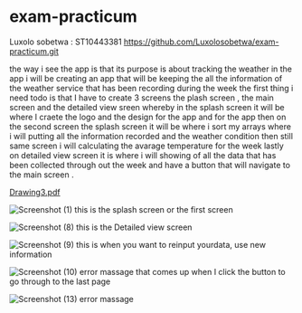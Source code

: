 # exam-practicum
Luxolo sobetwa : ST10443381
https://github.com/Luxolosobetwa/exam-practicum.git

the way i see the app is that its purpose is about tracking the weather
in the app i will be creating an app that will be keeping the all the information of the weather service that has been recording during the week 
the first thing i need todo is that I have to create 3 screens the plash screen , the main screen and the detailed view sreen 
whereby in the splash screen it will be where I craete the logo and the design for the app and for the app 
then on the second screen the splash screen it will be where i sort my arrays where i will putting all the information recorded and the weather condition 
then still same screen i will calculating the avarage temperature for the week 
lastly on detailed view screen it is where i will showing of all the data that has been collected through out the week and have a button that will navigate to the main screen .

[Drawing3.pdf](https://github.com/user-attachments/files/15766388/Drawing3.pdf)

![Screenshot (1)](https://github.com/Luxolosobetwa/exam-practicum/assets/164026160/0f99918c-2962-4a88-af5b-eddcaba4bbe7)
this is the splash screen or the first screen 

![Screenshot (8)](https://github.com/Luxolosobetwa/exam-practicum/assets/164026160/dc50f64f-7282-457c-b2e6-7fd6cf209c60)
this is the Detailed view screen

![Screenshot (9)](https://github.com/Luxolosobetwa/exam-practicum/assets/164026160/f43580c5-acc5-472f-9c92-544fa455305e)
this is when you want to reinput yourdata, use new information  

![Screenshot (10)](https://github.com/Luxolosobetwa/exam-practicum/assets/164026160/f56b4328-729f-4610-bdf1-9ebb74f8dc39)
error massage that comes up when I click the button to go through to the last page 

![Screenshot (13)](https://github.com/Luxolosobetwa/exam-practicum/assets/164026160/bcb34d15-cb03-4594-b63a-82b50c7f360f)
error massage 



